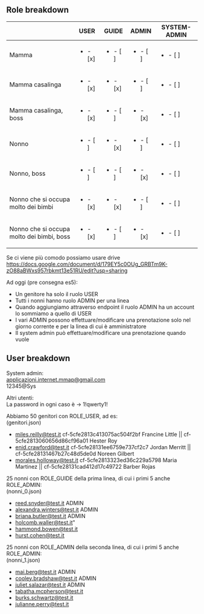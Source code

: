 ## Role breakdown

|  | USER | GUIDE | ADMIN | SYSTEM-ADMIN |
| --- | --- | --- | --- | --- |
| Mamma | <ul><li> - [x] </li></ul> | <ul><li> - [ ] </li></ul> | <ul><li> - [ ] </li></ul> | <ul><li> - [ ] </li></ul> |
| Mamma casalinga | <ul><li> - [x] </li></ul> | <ul><li> - [x] </li></ul> | <ul><li> - [ ] </li></ul> | <ul><li> - [ ] </li></ul> |
| Mamma casalinga, boss | <ul><li> - [x] </li></ul> | <ul><li> - [ ] </li></ul> | <ul><li> - [x] </li></ul> | <ul><li> - [ ] </li></ul> |
| Nonno | <ul><li> - [ ] </li></ul> | <ul><li> - [x] </li></ul> | <ul><li> - [ ] </li></ul> | <ul><li> - [ ] </li></ul> |
| Nonno, boss | <ul><li> - [ ] </li></ul> | <ul><li> - [ ] </li></ul> | <ul><li> - [x] </li></ul> | <ul><li> - [ ] </li></ul> |
| Nonno che si occupa molto dei bimbi | <ul><li> - [x] </li></ul> | <ul><li> - [x] </li></ul> | <ul><li> - [ ] </li></ul> | <ul><li> - [ ] </li></ul> |
| Nonno che si occupa molto dei bimbi, boss | <ul><li> - [x] </li></ul> | <ul><li> - [ ] </li></ul> | <ul><li> - [x] </li></ul> | <ul><li> - [ ] </li></ul> |

Se ci viene più comodo possiamo usare drive https://docs.google.com/document/d/179EY5c0OUg_GRBTm9K-zO88aBWxs957rbkmt13e51RU/edit?usp=sharing

Ad oggi (pre consegna es5):  
- Un genitore ha solo il ruolo USER  
- Tutti i nonni hanno ruolo ADMIN per una linea
- Quando aggiungiamo attraverso endpoint il ruolo ADMIN ha un account lo sommiamo a quello di USER
- I vari ADMIN possono effettuare/modificare una prenotazione solo nel giorno corrente e per la linea di cui è amministratore
- Il system admin può effettuare/modificare una prenotazione quando vuole

## User breakdown
System admin:   
applicazioni.internet.mmap@gmail.com  
12345@Sys  

Altri utenti:    
La password in ogni caso è -> 1!qwerty1!

Abbiamo 50 genitori con ROLE_USER, ad es:  
(genitori.json)
- miles.reilly@test.it        cf-5cfe2813c413075ac504f2bf Francine Little || cf-5cfe2813060656d86cf96a01 Hester Roy
- enid.crawford@test.it       cf-5cfe28131ee6759e737cf2c7 Jordan Merritt || cf-5cfe28131467b27c48d5de0d Noreen Gilbert
- morales.holloway@test.it    cf-5cfe2813323ed36c229a5798 Maria Martinez || cf-5cfe28131cad412d17c49722 Barber Rojas

25 nonni con ROLE_GUIDE della prima linea, di cui i primi 5 anche ROLE_ADMIN:   
(nonni_0.json) 
- reed.snyder@test.it ADMIN  
- alexandra.winters@test.it ADMIN  
- briana.butler@test.it ADMIN  
- holcomb.waller@test.it"  
- hammond.bowen@test.it  
- hurst.cohen@test.it
  
25 nonni con ROLE_ADMIN della seconda linea, di cui i primi 5 anche ROLE_ADMIN:   
(nonni_1.json) 
- mai.berg@test.it ADMIN  
- cooley.bradshaw@test.it ADMIN   
- juliet.salazar@test.it ADMIN  
- tabatha.mcpherson@test.it  
- burks.schwartz@test.it  
- julianne.perry@test.it
